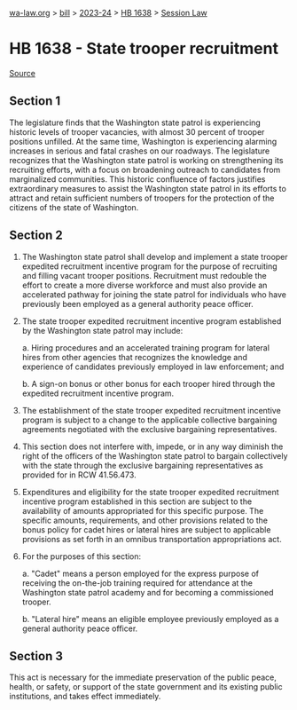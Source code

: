 [wa-law.org](/) > [bill](/bill/) > [2023-24](/bill/2023-24/) > [HB 1638](/bill/2023-24/hb/1638/) > [Session Law](/bill/2023-24/hb/1638/S.SL/)

# HB 1638 - State trooper recruitment

[Source](http://lawfilesext.leg.wa.gov/biennium/2023-24/Pdf/Bills/Session%20Laws/House/1638-S.SL.pdf)

## Section 1
The legislature finds that the Washington state patrol is experiencing historic levels of trooper vacancies, with almost 30 percent of trooper positions unfilled. At the same time, Washington is experiencing alarming increases in serious and fatal crashes on our roadways. The legislature recognizes that the Washington state patrol is working on strengthening its recruiting efforts, with a focus on broadening outreach to candidates from marginalized communities. This historic confluence of factors justifies extraordinary measures to assist the Washington state patrol in its efforts to attract and retain sufficient numbers of troopers for the protection of the citizens of the state of Washington.

## Section 2
1. The Washington state patrol shall develop and implement a state trooper expedited recruitment incentive program for the purpose of recruiting and filling vacant trooper positions. Recruitment must redouble the effort to create a more diverse workforce and must also provide an accelerated pathway for joining the state patrol for individuals who have previously been employed as a general authority peace officer.

2. The state trooper expedited recruitment incentive program established by the Washington state patrol may include:

    a. Hiring procedures and an accelerated training program for lateral hires from other agencies that recognizes the knowledge and experience of candidates previously employed in law enforcement; and

    b. A sign-on bonus or other bonus for each trooper hired through the expedited recruitment incentive program.

3. The establishment of the state trooper expedited recruitment incentive program is subject to a change to the applicable collective bargaining agreements negotiated with the exclusive bargaining representatives.

4. This section does not interfere with, impede, or in any way diminish the right of the officers of the Washington state patrol to bargain collectively with the state through the exclusive bargaining representatives as provided for in RCW 41.56.473.

5. Expenditures and eligibility for the state trooper expedited recruitment incentive program established in this section are subject to the availability of amounts appropriated for this specific purpose. The specific amounts, requirements, and other provisions related to the bonus policy for cadet hires or lateral hires are subject to applicable provisions as set forth in an omnibus transportation appropriations act.

6. For the purposes of this section:

    a. "Cadet" means a person employed for the express purpose of receiving the on-the-job training required for attendance at the Washington state patrol academy and for becoming a commissioned trooper.

    b. "Lateral hire" means an eligible employee previously employed as a general authority peace officer.

## Section 3
This act is necessary for the immediate preservation of the public peace, health, or safety, or support of the state government and its existing public institutions, and takes effect immediately.
